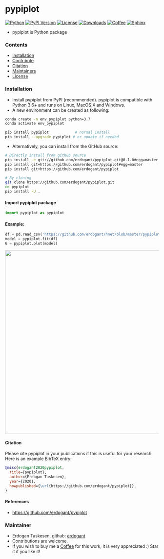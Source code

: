 # pypiplot

[![Python](https://img.shields.io/pypi/pyversions/pypiplot)](https://img.shields.io/pypi/pyversions/pypiplot)
[![PyPI Version](https://img.shields.io/pypi/v/pypiplot)](https://pypi.org/project/pypiplot/)
[![License](https://img.shields.io/badge/license-MIT-green.svg)](https://github.com/erdogant/pypiplot/blob/master/LICENSE)
[![Downloads](https://pepy.tech/badge/pypiplot/month)](https://pepy.tech/project/pypiplot/month)
[![Coffee](https://img.shields.io/badge/coffee-black-grey.svg)](https://erdogant.github.io/donate/?currency=USD&amount=5)
[![Sphinx](https://img.shields.io/badge/Sphinx-Docs-blue)](https://erdogant.github.io/pypiplot/)


* pypiplot is Python package

### Contents
- [Installation](#-installation)
- [Contribute](#-contribute)
- [Citation](#-citation)
- [Maintainers](#-maintainers)
- [License](#-copyright)

### Installation
* Install pypiplot from PyPI (recommended). pypiplot is compatible with Python 3.6+ and runs on Linux, MacOS X and Windows. 
* A new environment can be created as following:

```bash
conda create -n env_pypiplot python=3.7
conda activate env_pypiplot
```

```bash
pip install pypiplot            # normal install
pip install --upgrade pypiplot # or update if needed
```

* Alternatively, you can install from the GitHub source:
```bash
# Directly install from github source
pip install -e git://github.com/erdogant/pypiplot.git@0.1.0#egg=master
pip install git+https://github.com/erdogant/pypiplot#egg=master
pip install git+https://github.com/erdogant/pypiplot

# By cloning
git clone https://github.com/erdogant/pypiplot.git
cd pypiplot
pip install -U .
```  

#### Import pypiplot package
```python
import pypiplot as pypiplot
```

#### Example:
```python
df = pd.read_csv('https://github.com/erdogant/hnet/blob/master/pypiplot/data/example_data.csv')
model = pypiplot.fit(df)
G = pypiplot.plot(model)
```
<p align="center">
  <img src="https://github.com/erdogant/pypiplot/blob/master/docs/figs/fig1.png" width="600" />
</p>


#### Citation
Please cite pypiplot in your publications if this is useful for your research. Here is an example BibTeX entry:
```BibTeX
@misc{erdogant2020pypiplot,
  title={pypiplot},
  author={Erdogan Taskesen},
  year={2020},
  howpublished={\url{https://github.com/erdogant/pypiplot}},
}
```

#### References
* https://github.com/erdogant/pypiplot

### Maintainer
* Erdogan Taskesen, github: [erdogant](https://github.com/erdogant)
* Contributions are welcome.
* If you wish to buy me a <a href="https://erdogant.github.io/donate/?currency=USD&amount=5">Coffee</a> for this work, it is very appreciated :)
	Star it if you like it!
